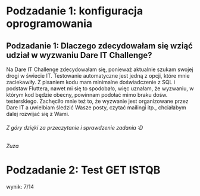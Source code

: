 # Podzadanie 1: konfiguracja oprogramowania
## Podzadanie 1: Dlaczego zdecydowałam się wziąć udział w wyzwaniu Dare IT Challenge?
Na Dare IT Challenge zdecydowałam się, ponieważ aktualnie szukam swojej drogi 
w świecie IT. Testowanie automatyczne jest jedną z opcji, które mnie zaciekawiły.
Z pisaniem kodu mam minimalne doświadczenie z SQL i podstaw Fluttera, 
nawet mi się to spodobało, więc uznałam, że wyzwaniu, w którym kod będzie obecny, powinnam podołać mimo braku dośw. testerskiego.
Zachęciło mnie też to, że wyzwanie jest organizowane przez Dare IT a uwielbiam śledzić Wasze
posty, czytać mailingi itp., chciałabym dalej rozwijać się z Wami. 

###### _Z góry dzięki za przeczytanie i sprawdzenie zadania :D_
###### _Zuza_

# Podzadanie 2: Test GET ISTQB
wynik: 7/14
